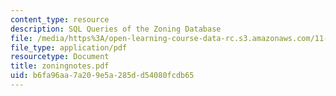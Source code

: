 ```yaml
---
content_type: resource
description: SQL Queries of the Zoning Database
file: /media/https%3A/open-learning-course-data-rc.s3.amazonaws.com/11-521-spatial-database-management-and-advanced-geographic-information-systems-spring-2003/b6fa96aa7a209e5a285dd54080fcdb65_zoningnotes.pdf
file_type: application/pdf
resourcetype: Document
title: zoningnotes.pdf
uid: b6fa96aa-7a20-9e5a-285d-d54080fcdb65
---
```


